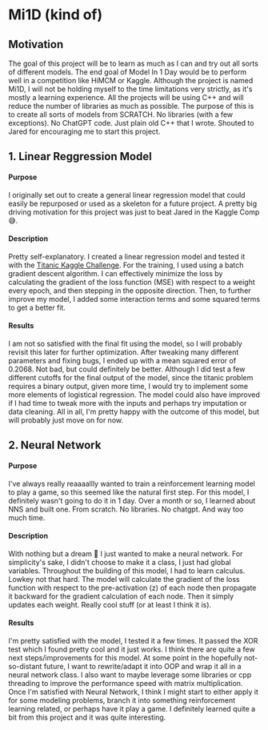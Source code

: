 # Mi1D (kind of)
## Motivation
The goal of this project will be to learn as much as I can and try out all sorts of different models. 
The end goal of Model In 1 Day would be to perform well in a competition like HiMCM or Kaggle. 
Although the project is named Mi1D, I will not be holding myself to the time limitations very strictly, 
as it's mostly a learning experience. All the projects will be using C++ and will reduce the number of libraries as
much as possible. The purpose of this is to create all sorts of models from SCRATCH. No libraries (with a few 
exceptions). No ChatGPT code. Just plain old C++ that I wrote. Shouted to Jared for encouraging me to start this project.

## 1. Linear Reggression Model

#### Purpose
I originally set out to create a general linear regression model that could easily be repurposed or used as a skeleton for a future project. A pretty big
driving motivation for this project was just to beat Jared in the Kaggle Comp😅.

#### Description
Pretty self-explanatory. I created a linear regression model and tested it 
with the [Titanic Kaggle Challenge](https://www.kaggle.com/competitions/titanic/data?select=test.csv). For the training, I used
using a batch gradient descent algorithm. I can effectively minimize the loss by calculating the gradient of the loss function (MSE) with respect to a weight every epoch, and then stepping in the opposite direction. Then, to further improve my model, I added some interaction terms and some squared terms to get
a better fit.

#### Results
I am not so satisfied with the final fit using the model, so I will probably revisit this later for further optimization. After tweaking many different parameters and fixing bugs, I ended up with a mean squared error of 0.2068. Not bad, but could definitely be better. Although I did test a few different
cutoffs for the final output of the model, since the titanic problem requires a binary output, given more time, I would try to implement some more elements of
logistical regression. The model could also have improved if I had time to tweak more with the inputs and perhaps try imputation or data cleaning. All in all, I'm pretty happy with the outcome of this model, but will probably just move on for now.


## 2. Neural Network

#### Purpose
I've always really reaaaallly wanted to train a reinforcement learning model to play a game, so this seemed like the natural first step. For this model, I definitely wasn't going to do it in 1 day. Over a month or so, I learned about NNS and built one. From scratch. No libraries. No chatgpt. And way too much time. 

#### Description
With nothing but a dream 💭 I just wanted to make a neural network. For simplicity's sake, I didn't choose to make it a class, I just had global variables. Throughout the building of this
model, I had to learn calculus. Lowkey not that hard. The model will calculate the gradient of the loss function with respect to the pre-activation (z) of each node then propagate it backward for the gradient calculation of each node. Then it simply updates each weight. Really cool stuff (or at least I think it is).

#### Results
I'm pretty satisfied with the model, I tested it a few times. It passed the XOR test which I found pretty cool and it just works. I think there are quite a few next steps/improvements for
this model. At some point in the hopefully not-so-distant future, I want to rewrite/adapt it into OOP and wrap it all in a neural network class. I also want to maybe leverage some libraries
or cpp threading to improve the performance speed with matrix multiplication. Once I'm satisfied with Neural Network, I think I might start to either apply it for some modeling problems, 
branch it into something reinforcement learning related, or perhaps have it play a game. I definitely learned quite a bit from this project and it was quite interesting.
